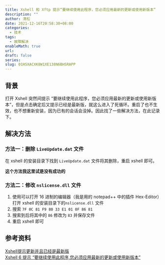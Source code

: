 ```yaml
---
title: Xshell 和 Xftp 提示“要继续使用此程序，您必须应用最新的更新或使用新版本”
description: ""
author: 清松
date: 2021-12-16T20:58:30+08:00
categories:
  - 技术
tags:
  - 故障解决
enableMath: true
url: 
draft: false
series: 
slug: 01HSXACXK8W1XE138N6BHSRAPP
---
```

## 背景
打开 Xshell 突然间提示 “要继续使用此程序，您必须应用最新的更新或使用新版本”，但是点击确定后又提示已经是最新版，就这么进入了死循环。重启了也不生效，也不想重新安装，因为已有的会话会没掉。因此找了一些解决方法，在此记录下。

## 解决方法
### 方法一：删除 `LiveUpdate.dat` 文件
在 xshell 的安装目录下找到 `LiveUpdate.dat` 文件将其删除，重启 xshell 即可。

**这个方法我这里试是没有成功的**

### 方法二：修改 `nslicense.dll` 文件
1.  使用可以打开 16 进制的编辑器（我是用的 notepad++ 中的插件 Hex-Editor）打开 xshell 的安装目录下的`nslicense.dll` 文件
2.  搜索 `7F 0C 81 F9 80 33 E1 01 0F 86 81`
3.  搜索到后将其中的 `86` 修改为 `83` 并保存文件
4.  重启 xshell 即可

## 参考资料
[Xshell提示更新并且已经是最新版](https://blog.csdn.net/hanhandehanpi/article/details/121392530)   
[Xshell 6 提示 “要继续使用此程序,您必须应用最新的更新或使用新版本”](https://vegetable-chicken.blog.csdn.net/article/details/120002352)  
